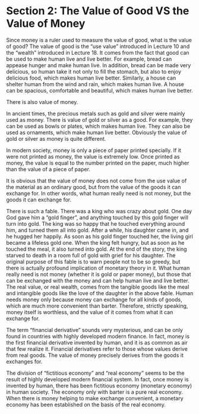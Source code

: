 # Section 2: The Value of Good VS the Value of Money

Since money is a ruler used to measure the value of good, what is the value of good? The value of good is the “use value” introduced in Lecture 10 and the “wealth” introduced in Lecture 18. It comes from the fact that good can be used to make human live and live better. For example, bread can appease hunger and make human live. In addition, bread can be made very delicious, so human take it not only to fill the stomach, but also to enjoy delicious food, which makes human live better. Similarly, a house can shelter human from the wind and rain, which makes human live. A house can be spacious, comfortable and beautiful, which makes human live better.

There is also value of money.

In ancient times, the precious metals such as gold and silver were mainly used as money. There is value of gold or silver as a good. For example, they can be used as bowls or plates, which makes human live. They can also be used as ornaments, which make human live better. Obviously the value of gold or silver as money is quite different.

In modern society, money is only a piece of paper printed specially. If it were not printed as money, the value is extremely low. Once printed as money, the value is equal to the number printed on the paper, much higher than the value of a piece of paper.

It is obvious that the value of money does not come from the use value of the material as an ordinary good, but from the value of the goods it can exchange for. In other words, what human really need is not money, but the goods it can exchange for.

There is such a fable. There was a king who was crazy about gold. One day God gave him a “gold finger”, and anything touched by this gold finger will turn into gold. The king was so happy that he touched everything around him, and turned them all into gold. After a while, his daughter came in, and he hugged her happily. As soon as his gold finger touched her, the living girl became a lifeless gold one. When the king felt hungry, but as soon as he touched the meal, it also turned into gold. At the end of the story, the king starved to death in a room full of gold with grief for his daughter.
The original purpose of this fable is to warn people not to be so greedy, but there is actually profound implication of monetary theory in it. What human really need is not money (whether it is gold or paper money), but those that can be exchanged with the money and can help human live and live better. The real value, or real wealth, comes from the tangible goods like the meal and intangible goods like the love of the daughter in the above fable. Human needs money only because money can exchange for all kinds of goods, which are much more convenient than barter. Therefore, strictly speaking, money itself is worthless, and the value of it comes from what it can exchange for.

The term “financial derivative” sounds very mysterious, and can be only found in countries with highly developed modern finance. In fact, money is the first financial derivative invented by human, and it is as common as air that few realize it. Financial derivatives refer to those whose values derive from real goods. The value of money precisely derives from the goods it exchanges for.

The division of “fictitious economy” and “real economy” seems to be the result of highly developed modern financial system. In fact, once money is invented by human, there has been fictitious economy (monetary economy) in human society. The economy only with barter is a pure real economy. When there is money helping to make exchange convenient, a monetary economy has been established on the basis of the real economy.
